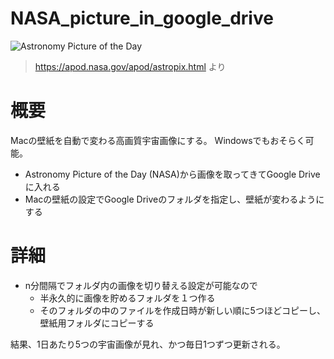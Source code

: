 # NASA_picture_in_google_drive

![Astronomy Picture of the Day](https://raw.githubusercontent.com/wiki/tonkatu05/NASA_picture_in_google_drive/images/ISSLightShow_nasa_4928.jpg)

> https://apod.nasa.gov/apod/astropix.html より

# 概要
Macの壁紙を自動で変わる高画質宇宙画像にする。 Windowsでもおそらく可能。
- Astronomy Picture of the Day (NASA)から画像を取ってきてGoogle Drive に入れる
- Macの壁紙の設定でGoogle Driveのフォルダを指定し、壁紙が変わるようにする

# 詳細
- n分間隔でフォルダ内の画像を切り替える設定が可能なので
  - 半永久的に画像を貯めるフォルダを１つ作る
  - そのフォルダの中のファイルを作成日時が新しい順に5つほどコピーし、壁紙用フォルダにコピーする

結果、1日あたり5つの宇宙画像が見れ、かつ毎日1つずつ更新される。
